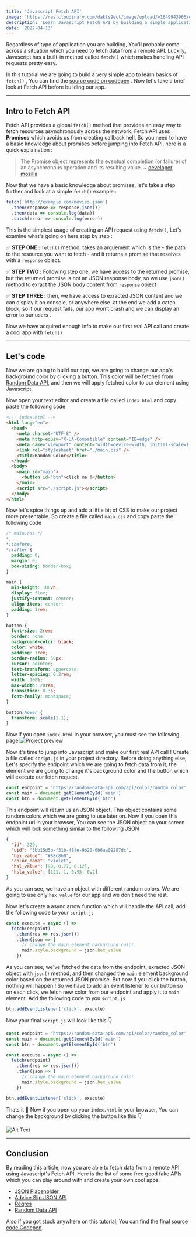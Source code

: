 ```yaml
---
title: 'Javascript Fetch API'
image: 'https://res.cloudinary.com/dakts9ect/image/upload/v1649943966/opengraph/javascript-fetch-api_dtyedq.png'
description: 'Learn Javascript Fetch API by building a simple application'
date: '2022-04-13'
---
```


Regardless of type of application you are building, You'll probably come across
a situation which you need to fetch data from a remote API. Luckily, Javascript
has a built-in method called `fetch()` which makes handling API requests pretty
easy.

In this tutorial we are going to build a very simple app to learn basics of
`fetch()` , You can find the
[source code on codepen](https://codepen.io/yazdun/pen/ZEvqXxE) . Now let's take
a brief look at Fetch API before building our app.

---

## Intro to Fetch API

Fetch API provides a global `fetch()` method that provides an easy way to fetch
resources asynchronously across the network. Fetch API uses **Promises** which
avoids us from creating callback hell, So you need to have a basic knowledge
about promises before jumping into Fetch API, here is a quick explaination :

> The Promise object represents the eventual completion (or failure) of an
> asynchronous operation and its resulting value. ~
> [developer mozilla](https://developer.mozilla.org/en-US/docs/Web/JavaScript/Reference/Global_Objects/Promise)

Now that we have a basic knowledge about promises, let's take a step further and
look at a simple `fetch()` example :

```javascript
fetch('http://example.com/movies.json')
  .then(response => response.json())
  .then(data => console.log(data))
  .catch(error => console.log(error))
```

This is the simplest usage of creating an API request using `fetch()`, Let's
examine what's going on here step by step :

✅ **STEP ONE :** `fetch()` method, takes an arguement which is the - the path
to the resource you want to fetch - and it returns a promise that resolves with
a `response` object.

✅ **STEP TWO :** Following step one, we have access to the returned promise,
but the returned promise is not an JSON response body, so we use `json()` method
to exract the JSON body content from `response` object

✅ **STEP THREE :** then, we have access to exracted JSON content and we can
display it on console, or anywhere else. at the end we add a catch block, so if
our request fails, our app won't crash and we can display an error to our users
.

Now we have acquired enough info to make our first real API call and create a
cool app with `fetch()`

---

## Let's code

Now we are going to build our app, we are going to change our app's background
color by clicking a button. This color will be fetched from
[Random Data API](https://random-data-api.com/documentation), and then we will
apply fetched color to our element using Javascript.

Now open your text editor and create a file called `index.html` and copy paste
the following code

```html
<!-- index.html -->
<html lang="en">
  <head>
    <meta charset="UTF-8" />
    <meta http-equiv="X-UA-Compatible" content="IE=edge" />
    <meta name="viewport" content="width=device-width, initial-scale=1.0" />
    <link rel="stylesheet" href="./main.css" />
    <title>Random Color</title>
  </head>
  <body>
    <main id="main">
      <button id="btn">click me !</button>
    </main>
    <script src="./script.js"></script>
  </body>
</html>
```

Now let's spice things up and add a little bit of CSS to make our project more
presentable. So create a file called `main.css` and copy paste the following
code

```css
/* main.css */
*,
*::before,
*::after {
  padding: 0;
  margin: 0;
  box-sizing: border-box;
}

main {
  min-height: 100vh;
  display: flex;
  justify-content: center;
  align-items: center;
  padding: 1rem;
}

button {
  font-size: 2rem;
  border: none;
  background-color: black;
  color: white;
  padding: 1rem;
  border-radius: 50px;
  cursor: pointer;
  text-transform: uppercase;
  letter-spacing: 0.2rem;
  width: 100%;
  max-width: 20rem;
  transition: 0.3s;
  font-family: monospace;
}

button:hover {
  transform: scale(1.1);
}
```

Now if you open `index.html` in your browser, you must see the following page
![Project preview](https://res.cloudinary.com/dakts9ect/image/upload/v1649852436/blog-images/img_ujo1qa.png 'Project preview')

Now it's time to jump into Javascript and make our first real API call ! Create
a file called `script.js` in your project directory. Before doing anything else,
Let's specify the endpoint which we are going to fetch data from it, the element
we are going to change it's background color and the button which will execute
our fetch request.

```javascript
const endpoint = 'https://random-data-api.com/api/color/random_color'
const main = document.getElementById('main')
const btn = document.getElementById('btn')
```

This endpoint will return us an JSON object, This object contains some random
colors which we are going to use later on. Now if you open this endpoint url in
your browser, You can see the JSON object on your screen which will look
something similar to the following JSON

```json
{
  "id": 329,
  "uid": "5bb15d5b-f31b-48fe-9b20-0b6aa09287dc",
  "hex_value": "#88c8b0",
  "color_name": "violet",
  "hsl_value": [90, 0.77, 0.12],
  "hsla_value": [121, 1, 0.95, 0.2]
}
```

As you can see, we have an object with different random colors. We are going to
use only `hex_value` for our app and we don't need the rest.

Now let's create a async arrow function which will handle the API call, add the
following code to your `script.js`

```javascript
const execute = async () =>
  fetch(endpoint)
    .then(res => res.json())
    .then(json => {
      // change the main element background color
      main.style.background = json.hex_value
    })
```

As you can see, we've fetched the data from the endpoint, exracted JSON object
with `json()` method, and then changed the `main` element background color based
on the returned JSON promise. But now if you click the button, nothing will
happen ! So we have to add an event listener to our button so on each click, we
fetch new color from our endpoint and apply it to `main` element. Add the
following code to you `script.js`

```javascript
btn.addEventListener('click', execute)
```

Now your final `script.js` will look like this 👇

```javascript
const endpoint = 'https://random-data-api.com/api/color/random_color'
const main = document.getElementById('main')
const btn = document.getElementById('btn')

const execute = async () =>
  fetch(endpoint)
    .then(res => res.json())
    .then(json => {
      // change the main element background color
      main.style.background = json.hex_value
    })

btn.addEventListener('click', execute)
```

Thats it 🎉 Now if you open up your `index.html` in your browser, You can change
the background by clicking the button like this 👇

![Alt Text](https://res.cloudinary.com/dakts9ect/image/upload/v1649854595/blog-images/ezgif-2-e6106d5fa1_ughgzu.gif)

---

## Conclusion

By reading this article, now you are able to fetch data from a remote API using
Javascript's Fetch API. Here is the list of some free good fake APIs which you
can play around with and create your own cool apps.

- [JSON Placeholder](https://jsonplaceholder.typicode.com/)
- [Advice Slip JSON API](https://api.adviceslip.com/)
- [Reqres](https://reqres.in/)
- [Random Data API](https://random-data-api.com/)

Also if you got stuck anywhere on this tutorial, You can find the
[final source code Codepen](https://codepen.io/yazdun/pen/ZEvqXxE).
